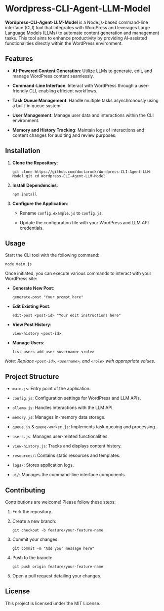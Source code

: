 Wordpress-CLI-Agent-LLM-Model
=============================

**Wordpress-CLI-Agent-LLM-Model** is a Node.js-based command-line interface (CLI) tool that integrates with WordPress and leverages Large Language Models (LLMs) to automate content generation and management tasks. This tool aims to enhance productivity by providing AI-assisted functionalities directly within the WordPress environment.

Features
--------

-   **AI-Powered Content Generation**: Utilize LLMs to generate, edit, and manage WordPress content seamlessly.

-   **Command-Line Interface**: Interact with WordPress through a user-friendly CLI, enabling efficient workflows.

-   **Task Queue Management**: Handle multiple tasks asynchronously using a built-in queue system.

-   **User Management**: Manage user data and interactions within the CLI environment.

-   **Memory and History Tracking**: Maintain logs of interactions and content changes for auditing and review purposes.

Installation
------------

1.  **Clone the Repository**:


    `git clone https://github.com/doctarock/Wordpress-CLI-Agent-LLM-Model.git
    cd Wordpress-CLI-Agent-LLM-Model`

2.  **Install Dependencies**:


    `npm install`

3.  **Configure the Application**:

    -   Rename `config.example.js` to `config.js`.

    -   Update the configuration file with your WordPress and LLM API credentials.

Usage
-----

Start the CLI tool with the following command:


`node main.js`

Once initiated, you can execute various commands to interact with your WordPress site:

-   **Generate New Post**:


    `generate-post "Your prompt here"`

-   **Edit Existing Post**:


    `edit-post <post-id> "Your edit instructions here"`

-   **View Post History**:


    `view-history <post-id>`

-   **Manage Users**:


    `list-users
    add-user <username> <role>`

*Note: Replace `<post-id>`, `<username>`, and `<role>` with appropriate values.*

Project Structure
-----------------

-   `main.js`: Entry point of the application.

-   `config.js`: Configuration settings for WordPress and LLM APIs.

-   `ollama.js`: Handles interactions with the LLM API.

-   `memory.js`: Manages in-memory data storage.

-   `queue.js` & `queue-worker.js`: Implements task queuing and processing.

-   `users.js`: Manages user-related functionalities.

-   `view-history.js`: Tracks and displays content history.

-   `resources/`: Contains static resources and templates.

-   `logs/`: Stores application logs.

-   `ui/`: Manages the command-line interface components.

Contributing
------------

Contributions are welcome! Please follow these steps:

1.  Fork the repository.

2.  Create a new branch:



    `git checkout -b feature/your-feature-name`

3.  Commit your changes:



    `git commit -m "Add your message here"`

4.  Push to the branch:



    `git push origin feature/your-feature-name`

5.  Open a pull request detailing your changes.

License
-------

This project is licensed under the MIT License.
